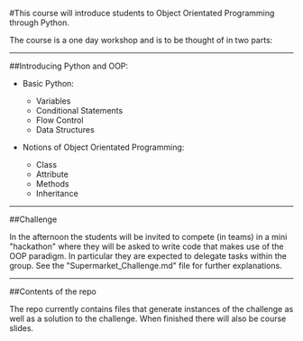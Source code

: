 #This course will introduce students to Object Orientated Programming through Python.

The course is a one day workshop and is to be thought of in two parts:

---

##Introducing Python and OOP:

- Basic Python:

    - Variables
    - Conditional Statements
    - Flow Control
    - Data Structures

- Notions of Object Orientated Programming:

    - Class
    - Attribute
    - Methods
    - Inheritance

---

##Challenge

In the afternoon the students will be invited to compete (in teams) in a mini "hackathon" where they will be asked to write code that makes use of the OOP paradigm. In particular they are expected to delegate tasks within the group. See the "Supermarket_Challenge.md" file for further explanations.

---

##Contents of the repo

The repo currently contains files that generate instances of the challenge as well as a solution to the challenge. When finished there will also be course slides.
